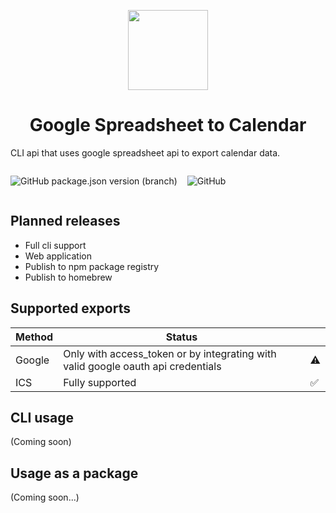<p align="center">
    <img src="https://user-images.githubusercontent.com/59520975/218352265-fe2009e2-87ef-4913-a8f7-4b2451f04f88.png" height="128">
    <h1 align="center">Google Spreadsheet to Calendar</h1>
</p>

CLI api that uses google spreadsheet api to export calendar data.

<div style="display: flex; gap: 1rem;">

![GitHub package.json version (branch)](https://img.shields.io/github/package-json/v/makis-san/gsheet-to-calendar/main?label=Version&style=for-the-badge)

![GitHub](https://img.shields.io/github/license/makis-san/gsheet-to-calendar?style=for-the-badge)

</div>

## Planned releases

- Full cli support
- Web application
- Publish to npm package registry
- Publish to homebrew

## Supported exports

| Method | Status                                                                           |     |
| ------ | -------------------------------------------------------------------------------- | --- |
| Google | Only with access_token or by integrating with valid google oauth api credentials | ⚠️  |
| ICS    | Fully supported                                                                  | ✅  |

## CLI usage

(Coming soon)

## Usage as a package

(Coming soon...)

